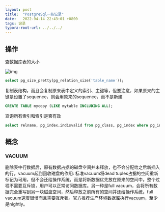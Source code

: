 ```yaml
---
layout: post
title:  "PostgreSql一些记录"
date:   2022-04-14 22:43:01 +0800
tags: 记录
typora-root-url: ../../../
---
```


## 操作

查数据库表的大小

![img](https://i.stack.imgur.com/aeous.png)

```sql
select pg_size_pretty(pg_relation_size('table_name'));
```

复制表结构，而且会复制原来表中定义的索引、主键等，但要注意，如果原来的主键是设置了sequence，则会用原来的sequence，而不是新建

```sql
CREATE TABLE mycopy (LIKE mytable INCLUDING ALL);
```

查询所有索引和索引是否有效

```sql
select relname, pg_index.indisvalid from pg_class, pg_index where pg_index.indexrelid = pg_class.oid
```



## 概念

### VACUUM

删除表中行数据后，原有数据占据的磁盘空间并未释放，也不会分配给之后新插入的行。vacuum起到回收磁盘的作用: 标准vacuum将dead tuples占据的空间重新标记为可用，但不会还给操作系统，而是将新数据优先放在原来的空间中，整个过程不需要互斥锁，用户可以正常访问数据库。另一种是full vacuum，会将所有数据完全重写到另一块磁盘空间，然后释放之前所有的空间并还给操作系统，full vacuum速度很慢而且需要互斥锁。官方推荐生产环境数据库执行vacuum，至少是nightly。
